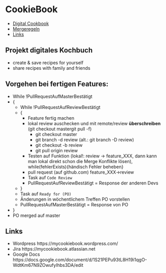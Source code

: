 # CookieBook
<ul> 
	<li><a href=#Digital>Digital Cookbook</a></li>
  	<li><a href=#Mergeregeln>Mergeregeln</a></li>
  	<li><a href=#Links>Links</a></li>
</ul>
<h2 id="Digital">Projekt digitales Kochbuch</h2>
<ul>
  <li>create & save recipes for yourself</li>
  <li>share recipes with family and friends</li>
</ul>
<h2 id="Mergeregeln">Vorgehen bei fertigen Features:</h2>
<ul>
	<li>While !PullRequestAufMasterBestätigt</li>
	<li>{
		<ul>
			<li>While !PullRequestAufReviewBestätigt</li>
			<li>{
				<ul>
					<li>Feature fertig machen</li>
					<li>lokal review auschecken und mit remote/review <b>überschreiben</b> (git checkout mastergit pull -f)
						<ul>
							<li>git checkout master</li>
							<li>git branch -d review (alt.: git branch -D review)</li>
							<li>git checkout -b review</li>
							<li>git pull origin review</li>
						</ul>	
					</li>
					<li>Testen auf Funktion (lokal!: review -> feature_XXX, dann kann man lokal direkt schon die Merge Konflikte lösen), while(fehlerExists){händisch Fehler beheben}</li>
					<li>pull request (auf github.com) feature_XXX->review</li>
					<li>Task auf <code>Code Review</code></li> 
					<li>PullRequestAufReviewBestätigt = Response der anderen Devs</>
				</ul>
			</li>
			<li>}</li>
			<li>Task auf <code>Ready for (PO)</code></li>
			<li>Änderungen in wöchentlichem Treffen PO vorstellen</li>
			<li>PullRequestAufMasterBestätigt = Response von PO</>
		</ul>
	</li>
	<li>}</li>
	<li>PO merged auf master</li>
</ul>
<h2 id="Links">Links</h2>
<ul>
<li>Wordpress https://mycookiebook.wordpress.com/</li>
<li>Jira https://mycookiebook.atlassian.net</li>
<li>Google Docs https://docs.google.com/document/d/1S21PEPu93tL8H19i1qgO-WdtKm67N9ZOwufyIhbs3DA/edit</li>
</ul>
